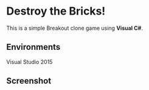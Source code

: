 # Destroy the Bricks!
This is a simple Breakout clone game using **Visual C#**.

## Environments
Visual Studio 2015

## Screenshot